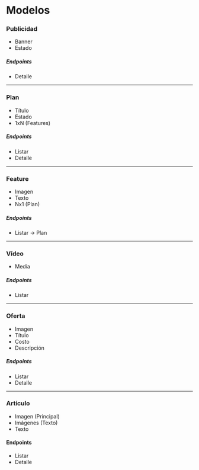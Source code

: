 # Modelos

### Publicidad

-   Banner
-   Estado

##### Endpoints

-   Detalle

* * *

### Plan

-   Título
-   Estado
-   1xN (Features)

##### Endpoints

-   Listar
-   Detalle

* * *

### Feature

-   Imagen
-   Texto
-   Nx1 (Plan)

##### Endpoints

-   Listar -> Plan

* * *

### Vídeo

-   Media

##### Endpoints

-   Listar

* * *

### Oferta

-   Imagen
-   Título
-   Costo
-   Descripción

##### Endpoints

-   Listar
-   Detalle

* * *

### Artículo

-   Imagen (Principal)
-   Imágenes (Texto)
-   Texto

#### Endpoints

-   Listar
-   Detalle
